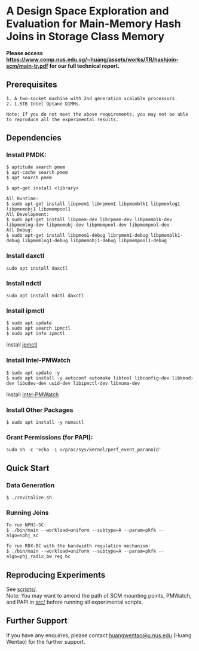 # A Design Space Exploration and Evaluation for Main-Memory Hash Joins in Storage Class Memory  
**Please access https://www.comp.nus.edu.sg/~huang/assets/works/TR/hashjoin-scm/main-tr.pdf for our full technical report.**

## Prerequisites
```
1. A two-socket machine with 2nd generation scalable processors.  
2. 1.5TB Intel Optane DIMMs.  

Note: If you do not meet the above requirements, you may not be able to reproduce all the experimental results.  
```

## Dependencies
### Install PMDK:

```
$ aptitude search pmem
$ apt-cache search pmem
$ apt search pmem

$ apt-get install <library>

All Runtime: 
$ sudo apt-get install libpmem1 librpmem1 libpmemblk1 libpmemlog1 libpmemobj1 libpmempool1
All Development: 
$ sudo apt-get install libpmem-dev librpmem-dev libpmemblk-dev libpmemlog-dev libpmemobj-dev libpmempool-dev libpmempool-dev
All Debug:
$ sudo apt-get install libpmem1-debug librpmem1-debug libpmemblk1-debug libpmemlog1-debug libpmemobj1-debug libpmempool1-debug
```

### Install daxctl
```
sudo apt install daxctl
```

### Install ndctl
```
sudo apt install ndctl daxctl
```

### Install ipmctl
```
$ sudo apt update
$ sudo apt search ipmctl
$ sudo apt info ipmctl
```
Install [ipmctl](https://github.com/intel/ipmctl)


### Install Intel-PMWatch
```
$ sudo apt update -y
$ sudo apt install -y autoconf automake libtool libconfig-dev libkmod-dev libudev-dev uuid-dev libipmctl-dev libnuma-dev
```
Install [Intel-PMWatch](https://github.com/intel/intel-pmwatch)


### Install Other Packages
```
$ sudo apt install -y numactl
```

### Grant Permissions (for PAPI):  
```
sudo sh -c 'echo -1 >/proc/sys/kernel/perf_event_paranoid'
```

## Quick Start
### Data Generation
```
$ ./revitalize.sh
```
### Running Joins
```
To run NPHJ-SC: 
$ ./bin/main --workload=uniform --subtype=A --param=pkfk --algo=nphj_sc

To run RDX-BC with the bandwidth regulation mechanism:
$ ./bin/main --workload=uniform --subtype=A --param=pkfk --algo=phj_radix_bw_reg_bc
```


## Reproducing Experiments 
See [scripts/](https://github.com/fukien/hashjoin-scm/tree/main/scripts).  
Note: You may want to amend the path of SCM mounting points, PMWatch, and PAPI in [src/](https://github.com/fukien/hashjoin-scm/tree/main/src) before running all experimental scripts.


## Further Support
If you have any enquiries, please contact huangwentao@u.nus.edu (Huang Wentao) for the further support.